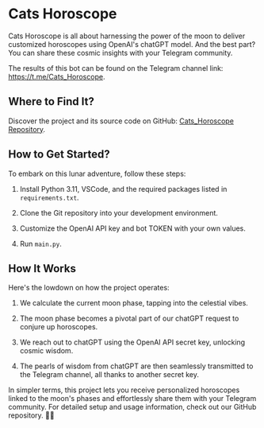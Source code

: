# Cats Horoscope

Cats Horoscope is all about harnessing the power of the moon to deliver customized horoscopes using OpenAI's chatGPT model. And the best part? You can share these cosmic insights with your Telegram community.

The results of this bot can be found on the Telegram channel link: https://t.me/Cats_Horoscope.

## Where to Find It?

Discover the project and its source code on GitHub: [Cats_Horoscope Repository](https://github.com/dane1k/Cats_Horoscope).

## How to Get Started?

To embark on this lunar adventure, follow these steps:

1. Install Python 3.11, VSCode, and the required packages listed in `requirements.txt`.

2. Clone the Git repository into your development environment.

3. Customize the OpenAI API key and bot TOKEN with your own values.

4. Run `main.py`.

## How It Works

Here's the lowdown on how the project operates:

1. We calculate the current moon phase, tapping into the celestial vibes.

2. The moon phase becomes a pivotal part of our chatGPT request to conjure up horoscopes.

3. We reach out to chatGPT using the OpenAI API secret key, unlocking cosmic wisdom.

4. The pearls of wisdom from chatGPT are then seamlessly transmitted to the Telegram channel, all thanks to another secret key.

In simpler terms, this project lets you receive personalized horoscopes linked to the moon's phases and effortlessly share them with your Telegram community. For detailed setup and usage information, check out our GitHub repository. 🌙✨
